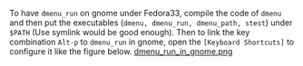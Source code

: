To have `dmenu_run` on gnome under Fedora33, compile the code of `dmenu` and then
put the executables (`dmenu, dmenu_run, dmenu_path, stest`) under `$PATH` (Use symlink would be good enough). Then to link the key combination `Alt-p` to `dmenu_run` in gnome, open the `[Keyboard Shortcuts]` to configure it like the figure below.
[dmenu_run_in_gnome.png](dmenu_run_in_gnome.png)
